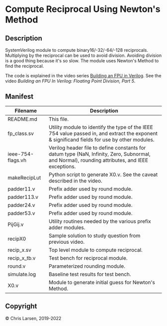 # Compute Reciprocal Using Newton's Method

## Description

SystemVerilog module to compute binary16/-32/-64/-128 reciprocals. Multiplying by the reciprocal can be used to avoid division. Avoiding division is a good thing because it's so slow. The module uses Newton's Method to find the reciprocal.

The code is explained in the video series [Building an FPU in Verilog](https://www.youtube.com/playlist?list=PLlO9sSrh8HrwcDHAtwec1ycV-m50nfUVs).
See the video *Building an FPU In Verilog: Floating Point Division, Part 5*.

## Manifest

|     Filename      |                        Description                           |
|-------------------|--------------------------------------------------------------|
| README.md         | This file.                                                   |
| fp_class.sv       | Utility module to identify the type of the IEEE 754 value passed in, and extract the exponent & significand fields for use by other modules. |
| ieee-754-flags.vh | Verilog header file to define constants for datum type (NaN, Infinity, Zero, Subnormal, and Normal), rounding attributes, and IEEE exceptions. |
| makeRecipLut      | Python script to generate X0.v. See the caveat described in the video. |
| padder11.v        | Prefix adder used by round module.                           |
| padder113.v       | Prefix adder used by round module.                           |
| padder24.v        | Prefix adder used by round module.                           |
| padder53.v        | Prefix adder used by round module.                           |
| PijGij.v          | Utility routines needed by the various prefix adder modules. |
| recipX0           | Sample solution to study question from previous video.       |
| recip_x.sv        | Top level module to compute reciprocal.                      |
| recip_x_tb.v      | Test bench for reciprocal module.                            |
| round.v           | Parameterized rounding module.                               |
| simulate.log      | Baseline test results for test bench.                        |
| X0.v              | Module to generate initial guess for Newton's Method.        |

## Copyright

:copyright: Chris Larsen, 2019-2022
